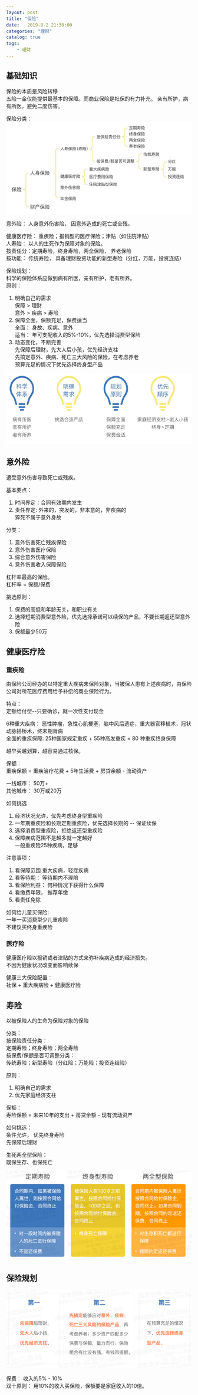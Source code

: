 ```yaml
---                
layout: post                
title: "保险"                
date:   2019-8-2 21:30:00                 
categories: "理财"                
catalog: true                
tags:                 
    - 理财                
---      
```


## 基础知识 

保险的本质是风险转移  
五险一金仅能提供最基本的保障。而商业保险是社保的有力补充。  亲有所护，病有所医，避免二度伤害。

保险分类：  
![img](https://github.com/kerwenzhang/kerwenzhang.github.io/blob/master/_posts/image/baoxianfenlei.png?raw=true)

意外险： 人身意外伤害险， 因意外造成的死亡或全残。    

健康医疗险： 重疾险；报销型的医疗保险；津贴（如住院津贴）  
人寿险： 以人的生死作为保障对象的保险。  
按责任分：定期寿险，终身寿险，两全保险， 养老保险  
按功能： 传统寿险， 具备理财投资功能的新型寿险（分红，万能，投资连结）  

保险规划：  
科学的保险体系应做到病有所医，亲有所护，老有所养。    
原则：  
1. 明确自己的需求   
   保障 > 理财  
   意外 > 疾病 > 寿险  
2. 保障全面，保额充足，保费适当  
   全面： 身故、疾病、意外  
   适当： 年可支配收入的5%-10%，优先选择消费型保险   
3. 动态变化，不断完善  
   先保障后理财，先大人后小孩，优先经济支柱  
   先搞定意外、疾病、死亡三大风险的保险，在考虑养老  
   预算充足的情况下优先选择终身型产品  

![img](https://github.com/kerwenzhang/kerwenzhang.github.io/blob/master/_posts/image/baoxian.png?raw=true)

## 意外险

遭受意外伤害导致死亡或残疾。

基本要点：
1. 时间界定：合同有效期内发生  
2. 责任界定: 外来的，突发的，非本意的，非疾病的  
   猝死不属于意外身故  

分类：  
1. 意外伤害死亡残疾保险  
2. 意外伤害医疗保险    
3. 综合意外伤害保险  
4. 意外伤害收入保障保险  

杠杆率最高的保险。   
杠杆率 = 保额/保费  

挑选原则：  
1. 保费的高低和年龄无关，和职业有关  
2. 选择短期消费型意外险，优先选择承诺可以续保的产品，不要长期返还型意外险    
3. 保额最少50万  

## 健康医疗险

### 重疾险

由保险公司经办的以特定重大疾病未保险对象，当被保人患有上述疾病时，由保险公司对所花医疗费用给予补偿的商业保险行为。  

特点：  
定额给付型--只要确诊，就一次性支付现金  

6种重大疾病：
恶性肿瘤，急性心肌梗塞，脑中风后遗症，重大器官移植术，冠状动脉搭桥术，终末期肾病  
全面的重疾保障:
25种国家规定重疾 + 55种高发重疾 = 80 种重疾终身保障  

越早买越划算，越容易通过核保。  

保额：  
重疾保额 = 重疾治疗花费 + 5年生活费 + 房贷余额 - 流动资产  

一线城市： 50万+  
其他城市： 30万或20万  

如何挑选  
1. 经济状况允许，优先考虑终身型重疾险   
2. 一年期重疾险和长期定期重疾险，优先选择长期的 -- 保证续保  
3. 选择消费型重疾险，拒绝返还型重疾险  
4. 保障疾病范围不是越多就一定越好  
   一般重疾险25种疾病，足够  
   
注意事项：

1. 看保障范围 重大疾病，轻症疾病  
2. 看等待期： 等待期内不理陪  
3. 看保险利益： 何种情况下获得什么保障
4. 看缴费年限， 推荐年缴 
5. 看责任免除  

如何给儿童买保险:  
一年一买消费型少儿重疾险  
不建议买终身重疾险  

### 医疗险  

健康医疗险以报销或者津贴的方式来弥补疾病造成的经济损失。  
不因为健康状况改变而影响续保  

健康三大保险配置：  
社保 + 重大疾病险  + 健康医疗险

## 寿险 

以被保险人的生命为保险对象的保险  

分类：  
按保险责任分类：  
定期寿险；终身寿险；两全寿险  
按保费/保额是否可调整分类：  
传统寿险；新型寿险（分红险；万能险；投资连结险）  

原则：  
1. 明确自己的需求  
2. 优先家庭经济支柱  

保额：  
寿险保额 = 未来10年的支出 + 房贷余额 - 现有流动资产  

如何挑选：  
条件允许， 优先终身寿险  
先保障后理财  

生死两全型保险：  
既保生存、也保死亡  

![img](https://github.com/kerwenzhang/kerwenzhang.github.io/blob/master/_posts/image/shouxian.png?raw=true)


## 保险规划

![img](https://github.com/kerwenzhang/kerwenzhang.github.io/blob/master/_posts/image/guihua.png?raw=true)

保费： 收入的5% - 10%  
双十原则： 用10%的收入买保险，保额要是家庭收入的10倍。  